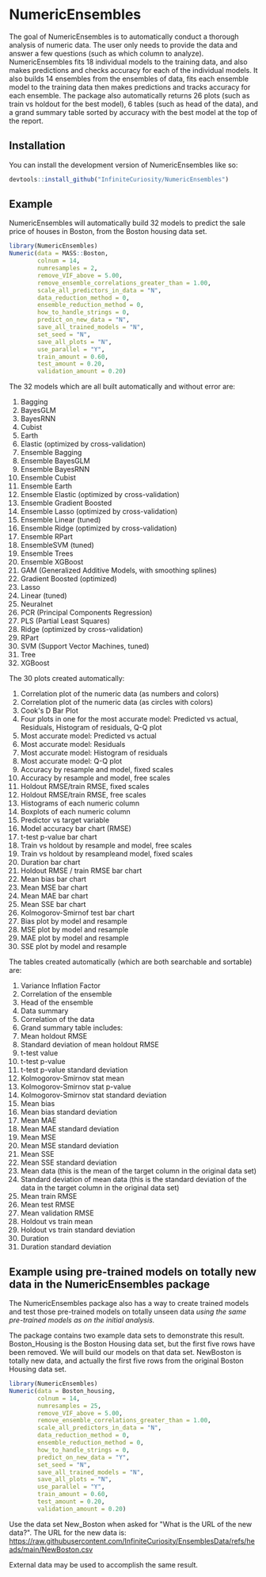 
# NumericEnsembles

<!-- badges: start -->
<!-- badges: end -->

The goal of NumericEnsembles is to automatically conduct a thorough analysis of numeric data. The user only needs to provide the data and answer a few questions (such as which column to analyze). NumericEnsembles fits 18 individual models to the training data, and also makes predictions and checks accuracy for each of the individual models. It also builds 14 ensembles from the ensembles of data, fits each ensemble model to the training data then makes predictions and tracks accuracy for each ensemble. The package also automatically returns 26 plots (such as train vs holdout for the best model), 6 tables (such as head of the data), and a grand summary table sorted by accuracy with the best model at the top of the report.

## Installation

You can install the development version of NumericEnsembles like so:

``` r
devtools::install_github("InfiniteCuriosity/NumericEnsembles")
```

## Example

NumericEnsembles will automatically build 32 models to predict the sale price of houses in Boston, from the Boston housing data set.

``` r
library(NumericEnsembles)
Numeric(data = MASS::Boston,
        colnum = 14,
        numresamples = 2,
        remove_VIF_above = 5.00,
        remove_ensemble_correlations_greater_than = 1.00,
        scale_all_predictors_in_data = "N",
        data_reduction_method = 0,
        ensemble_reduction_method = 0,
        how_to_handle_strings = 0,
        predict_on_new_data = "N",
        save_all_trained_models = "N",
        set_seed = "N",
        save_all_plots = "N",
        use_parallel = "Y",
        train_amount = 0.60,
        test_amount = 0.20,
        validation_amount = 0.20)

```

The 32 models which are all built automatically and without error are:

1. Bagging
2. BayesGLM
3. BayesRNN
4. Cubist
5. Earth
6. Elastic (optimized by cross-validation)
7. Ensemble Bagging
8. Ensemble BayesGLM
9. Ensemble BayesRNN
10. Ensemble Cubist
11. Ensemble Earth
12. Ensemble Elastic (optimized by cross-validation)
13. Ensemble Gradient Boosted
14. Ensemble Lasso (optimized by cross-validation)
15. Ensemble Linear (tuned)
16. Ensemble Ridge (optimized by cross-validation)
17. Ensemble RPart
18. EnsembleSVM (tuned)
19. Ensemble Trees
20. Ensemble XGBoost
21. GAM (Generalized Additive Models, with smoothing splines)
22. Gradient Boosted (optimized)
23. Lasso
24. Linear (tuned)
25. Neuralnet
26. PCR (Principal Components Regression)
27. PLS (Partial Least Squares)
28. Ridge (optimized by cross-validation)
29. RPart
30. SVM (Support Vector Machines, tuned)
31. Tree
32. XGBoost

The 30 plots created automatically:

01. Correlation plot of the numeric data (as numbers and colors)
02. Correlation plot of the numeric data (as circles with colors)
03. Cook's D Bar Plot
04. Four plots in one for the most accurate model: Predicted vs actual, Residuals, Histogram of residuals, Q-Q plot
05. Most accurate model: Predicted vs actual
06. Most accurate model: Residuals
07. Most accurate model: Histogram of residuals
08. Most accurate model: Q-Q plot
09. Accuracy by resample and model, fixed scales
10. Accuracy by resample and model, free scales
11. Holdout RMSE/train RMSE, fixed scales
12. Holdout RMSE/train RMSE, free scales
13. Histograms of each numeric column
14. Boxplots of each numeric column
15. Predictor vs target variable
16. Model accuracy bar chart (RMSE)
17. t-test p-value bar chart
18. Train vs holdout by resample and model, free scales
19. Train vs holdout by resampleand model, fixed scales
20. Duration bar chart
21. Holdout RMSE / train RMSE bar chart
22. Mean bias bar chart
23. Mean MSE bar chart
24. Mean MAE bar chart
25. Mean SSE bar chart
26. Kolmogorov-Smirnof test bar chart
27. Bias plot by model and resample
28. MSE plot by model and resample
29. MAE plot by model and resample
30. SSE plot by model and resample

The tables created automatically (which are both searchable and sortable) are:

01. Variance Inflation Factor
02. Correlation of the ensemble
03. Head of the ensemble
04. Data summary
05. Correlation of the data
06. Grand summary table includes:
  1. Mean holdout RMSE
  2. Standard deviation of mean holdout RMSE
  3. t-test value
  4. t-test p-value
  5. t-test p-value standard deviation
  6. Kolmogorov-Smirnov stat mean
  7. Kolmogorov-Smirnov stat p-value
  8. Kolmogorov-Smirnov stat standard deviation
  9. Mean bias
  10. Mean bias standard deviation
  11. Mean MAE
  12. Mean MAE standard deviation
  13. Mean MSE
  14. Mean MSE standard deviation
  15. Mean SSE
  16. Mean SSE standard deviation
  17. Mean data (this is the mean of the target column in the original data set)
  18. Standard deviation of mean data (this is the standard deviation of the data in the target column in the original data set)
  19. Mean train RMSE
  20. Mean test RMSE
  21. Mean validation RMSE
  22. Holdout vs train mean
  23. Holdout vs train standard deviation
  24. Duration
  25. Duration standard deviation

## Example using pre-trained models on totally new data in the NumericEnsembles package

The NumericEnsembles package also has a way to create trained models and test those pre-trained models on totally unseen data *using the same pre-trained models as on the initial analysis.*

The package contains two example data sets to demonstrate this result. Boston_Housing is the Boston Housing data set, but the first five rows have been removed. We will build our models on that data set. NewBoston is totally new data, and actually the first five rows from the original Boston Housing data set.

``` r
library(NumericEnsembles)
Numeric(data = Boston_housing,
        colnum = 14,
        numresamples = 25,
        remove_VIF_above = 5.00,
        remove_ensemble_correlations_greater_than = 1.00,
        scale_all_predictors_in_data = "N",
        data_reduction_method = 0,
        ensemble_reduction_method = 0,
        how_to_handle_strings = 0,
        predict_on_new_data = "Y",
        set_seed = "N",
        save_all_trained_models = "N",
        save_all_plots = "N",
        use_parallel = "Y",
        train_amount = 0.60,
        test_amount = 0.20,
        validation_amount = 0.20)

```

Use the data set New_Boston when asked for "What is the URL of the new data?". The URL for the new data is: https://raw.githubusercontent.com/InfiniteCuriosity/EnsemblesData/refs/heads/main/NewBoston.csv

External data may be used to accomplish the same result.
